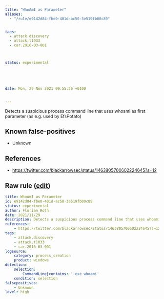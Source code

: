 ```yaml
---
title: "WhoAmI as Parameter"
aliases:
  - "/rule/e9142d84-fbe0-401d-ac50-3e519fb00c89"


tags:
  - attack.discovery
  - attack.t1033
  - car.2016-03-001



status: experimental





date: Mon, 29 Nov 2021 09:55:56 +0100


---
```


Detects a suspicious process command line that uses whoami as first parameter (as e.g. used by EfsPotato)

<!--more-->


## Known false-positives

* Unknown



## References

* https://twitter.com/blackarrowsec/status/1463805700602224645?s=12


## Raw rule ([edit](https://github.com/SigmaHQ/sigma/edit/master/rules/windows/process_creation/proc_creation_win_susp_whoami_as_param.yml))
```yaml
title: WhoAmI as Parameter
id: e9142d84-fbe0-401d-ac50-3e519fb00c89
status: experimental
author: Florian Roth
date: 2021/11/29
description: Detects a suspicious process command line that uses whoami as first parameter (as e.g. used by EfsPotato)
references:
    - https://twitter.com/blackarrowsec/status/1463805700602224645?s=12
tags:
    - attack.discovery
    - attack.t1033
    - car.2016-03-001
logsource:
    category: process_creation
    product: windows
detection:
    selection:
        CommandLine|contains: '.exe whoami'
    condition: selection
falsepositives:
    - Unknown
level: high

```
